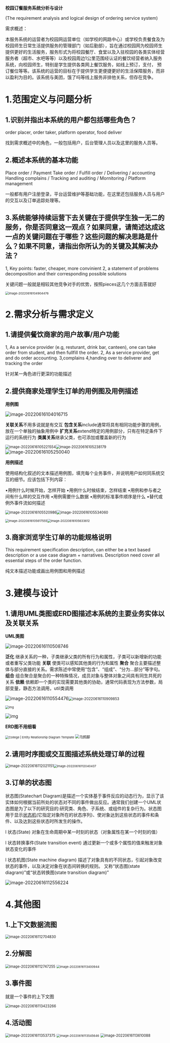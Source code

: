 **校园订餐服务系统分析与设计**

(The requirement analysis and logical design of ordering service system)

需求概述：

本服务系统的运营者为校园网运营单位（如学校的网路中心）或学校负责餐食及为校园师生日常生活提供服务的管理部门（如后勤部），旨在通过校园网为校园师生提供更好的生活服务，服务形式为将校园餐厅、食堂以及入驻校园的各类实体经营服务者（超市、水吧等等）以及校园周边1公里范围经认证的餐饮经营者纳入服务系统，向校园师生，特别是学生提供各类网上餐饮服务，如线上预订，支付， 预订餐位等等。该系统的运营的目标在于提供学生更便捷更好的生活保障服务，而非以盈利为目的。该系统与美团，饿了吗等线上服务非排他关系，但存在竞争。

# 1.范围定义与问题分析

## 1.识别并指出本系统的用户都包括哪些角色？

order placer, order taker, platform operator, food deliver

找到需求概述中的角色，一般包括用户，后台管理人员以及这里的服务人员等。

## 2.概述本系统的基本功能

Place order / Payment
Take order / Fulfill order / Delivering / accounting 
Handling complains / Tracking and auditing / Mornitoring / Platform management

一般都有用户注册登录，平台运营维护等基础功能，在这里还包括服务人员与用户的交互以及订单追踪处理等。

## 3.系统能够持续运营下去关键在于提供学生独一无二的服务，你是否同意这一观点？如果同意，请简述达成这一点的关键问题在于哪些？这些问题的解决思路是什么？如果不同意，请指出你所认为的关键及其解决办法？

1, Key points: faster, cheaper, more convinient
2, a statement of problems decomposition and their corresponding possible solutions 

关键问题一般就是相较其他竞争对手的优势，按照pieces这几个方面去答就好

<img src="C:\Users\13107\AppData\Roaming\Typora\typora-user-images\image-20220616104904476.png" alt="image-20220616104904476" style="zoom:67%;" />

# 2.需求分析与需求定义

## 1.请提供餐饮商家的用户故事/用户功能

1, As a service provider (e.g, resturant, drink bar, canteen), one can take order from student, and then fullfill the order.
2, As a service provider, get and do order accounting.
3,complains
4,handing over to deliverer and tracking the order

针对某一角色进行更深的功能描述

## 2.提供商家处理学生订单的用例图及用例描述

**用例图**

<img src="C:\Users\13107\AppData\Roaming\Typora\typora-user-images\image-20220616104016715.png" alt="image-20220616104016715"  />



**关联关系**不用多说就是有交互
**包含关系**include通常将具有相同功能步骤的用例，放在一个单独的抽象用例中
**扩充关系**extend特定的用例部分，只有在特定条件下运行的系统行为
**类属关系**继承父类，也可添加或覆盖新的行为

<img src="C:\Users\13107\AppData\Roaming\Typora\typora-user-images\image-20220616105221554.png" alt="image-20220616105221554" style="zoom:80%;" /><img src="C:\Users\13107\AppData\Roaming\Typora\typora-user-images\image-20220616105238179.png" alt="image-20220616105238179" style="zoom:80%;" /><img src="C:\Users\13107\AppData\Roaming\Typora\typora-user-images\image-20220616105250040.png" alt="image-20220616105250040"  />

**用例描述**

使用结构化叙述的文本描述用例图，填充每个业务事件，并说明用户如何同系统交互的细节。应该包括下列内容：

•用例什么时候开始，怎样开始
•用例什么时候结束，怎样结束
•用例和参与者之间有什么样的交互作用
•用例需要什么数据
•用例的标准事件顺序是什么
•替代或例外事件流如何描述

<img src="C:\Users\13107\AppData\Roaming\Typora\typora-user-images\image-20220616105520986.png" alt="image-20220616105520986" style="zoom: 80%;" /><img src="C:\Users\13107\AppData\Roaming\Typora\typora-user-images\image-20220616105534060.png" alt="image-20220616105534060" style="zoom:80%;" />

<img src="C:\Users\13107\AppData\Roaming\Typora\typora-user-images\image-20220616105617555.png" alt="image-20220616105617555" style="zoom:67%;" /><img src="C:\Users\13107\AppData\Roaming\Typora\typora-user-images\image-20220616105633612.png" alt="image-20220616105633612" style="zoom:67%;" />

## 3.商家浏览学生订单的功能规格说明

This requirement specification description, can either be a text based description or a use case diagram + narratives.
Description need cover all essential steps of the order function.

纯文本描述功能或画出用例图和用例描述

# 3.建模与设计

## 1.请用UML类图或ERD图描述本系统的主要业务实体以及关联关系

**UML类图**

![image-20220616110508746](C:\Users\13107\AppData\Roaming\Typora\typora-user-images\image-20220616110508746.png)

**泛化** 继承关系的一种，子类继承父类的所有行为和属性，子类可以新增新的功能或者重写父类功能
**关联** 使类可以感知其他类的行为和属性
**聚合** 聚合主要描述整体与部分直接的关系。需求陈述中常使用“包含”、“组成”、“分为…部分”等字句。
**组合** 组合聚合是聚合的一种特殊情况，成员对象与整体对象之间具有同生共死的关系
**依赖** 依赖即一个类的实现需要其他类的协助，通常代码表现为方法参数，局部变量，静态方法调用，util类调用

<img src="C:\Users\13107\AppData\Roaming\Typora\typora-user-images\image-20220616110554476.png" alt="image-20220616110554476"  /><img src="C:\Users\13107\AppData\Roaming\Typora\typora-user-images\image-20220616110909853.png" alt="image-20220616110909853" style="zoom: 80%;" />

<img src="https://img-blog.csdnimg.cn/a3189bc065a64781a7e0a3cfe92af654.png?x-oss-process=image/watermark,type_d3F5LXplbmhlaQ,shadow_50,text_Q1NETiBAY2hscw==,size_20,color_FFFFFF,t_70,g_se,x_16" alt="img" style="zoom:67%;" />

![img](https://img-blog.csdnimg.cn/4da8f9cf92044d568336fad54f356df5.png?x-oss-process=image/watermark,type_d3F5LXplbmhlaQ,shadow_50,text_Q1NETiBAY2hscw==,size_20,color_FFFFFF,t_70,g_se,x_16)

**ERD图不用细看**

<img src="https://img-blog.csdnimg.cn/img_convert/5045ad6e31be83b3ca05d5daba165871.png" alt="College | Entity Relationship Diagram Template" style="zoom:67%;" />

<img src="https://img-blog.csdnimg.cn/img_convert/ca3004ae43fa91b8bc825088d21f4919.png" alt="乌鸦脚" style="zoom:80%;" />

## 2.请用时序图或交互图描述系统处理订单的过程

<img src="C:\Users\13107\AppData\Roaming\Typora\typora-user-images\image-20220616112021151.png" alt="image-20220616112021151" style="zoom:80%;" /><img src="C:\Users\13107\AppData\Roaming\Typora\typora-user-images\image-20220616112040437.png" alt="image-20220616112040437" style="zoom:67%;" />



## 3.订单的状态图

状态图(Statechart Diagram)是描述一个实体基于事件反应的动态行为，显示了该实体如何根据当前所处的状态对不同的事件做出反应。通常我们创建一个UML状态图是为了以下的研究目的:研究类、角色、子系统、或组件的复杂行为。状态图用于显示[状态机](https://so.csdn.net/so/search?q=状态机&spm=1001.2101.3001.7020)(它指定对象所在的状态序列)、使对象达到这些状态的事件和条件、以及达到这些状态时所发生的操作。

l 状态(State)
对象在生命周期中某一时刻的状态（对象属性在某一个时刻的值）

l 状态转换事件(State transition event)
通过更新一个或多个属性的值来触发对象状态变化的事件

l 状态机图(State machine diagram)
描述了对象具有的不同状态，引起对象改变状态的事件，以及决定对象在状态间转换的规则。
又称“状态图(state diagram)”或“状态转换图(state transition diagram)”

![image-20220616112556224](C:\Users\13107\AppData\Roaming\Typora\typora-user-images\image-20220616112556224.png)

# 4.其他图

## 1.上下文数据流图

<img src="C:\Users\13107\AppData\Roaming\Typora\typora-user-images\image-20220616112704830.png" alt="image-20220616112704830" style="zoom:80%;" />

## 2.分解图

<img src="C:\Users\13107\AppData\Roaming\Typora\typora-user-images\image-20220616112747255.png" alt="image-20220616112747255" style="zoom:80%;" />

<img src="C:\Users\13107\AppData\Roaming\Typora\typora-user-images\image-20220616113400944.png" alt="image-20220616113400944" style="zoom:67%;" />

## 3.事件图

就是一个事件的上下文图

<img src="C:\Users\13107\AppData\Roaming\Typora\typora-user-images\image-20220616113423266.png" alt="image-20220616113423266" style="zoom:80%;" />

## 4.活动图

<img src="C:\Users\13107\AppData\Roaming\Typora\typora-user-images\image-20220616113537375.png" alt="image-20220616113537375" style="zoom:80%;" />

<img src="C:\Users\13107\AppData\Roaming\Typora\typora-user-images\image-20220616113545646.png" alt="image-20220616113545646" style="zoom:67%;" />

<img src="C:\Users\13107\AppData\Roaming\Typora\typora-user-images\image-20220616113610088.png" alt="image-20220616113610088" style="zoom: 80%;" />